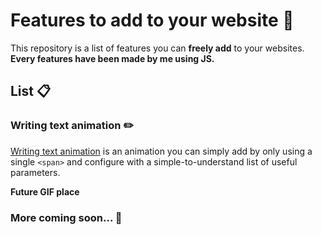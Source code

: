 # Features to add to your website 🎉

This repository is a list of features you can __freely add__ to your websites.
<br>**Every features have been made by me using JS.**

## List 📋

### Writing text animation ✏️

[Writing text animation](/writing-text-animation/) is an animation you can simply add by only using a single `<span>` and configure with a simple-to-understand list of useful parameters.

**Future GIF place**

### More coming soon... 🚪
